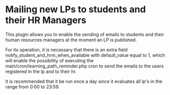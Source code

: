 Mailing new LPs to students and their HR Managers
======

This plugin allows you to enable the sending of emails to students and their human resources managers at the moment an
LP is published.

For its operation, it is necessary that there is an extra field notify_student_and_hrm_when_available with default_value
equal to 1, which will enable the possibility of executing the main/cron/learning_path_reminder.php cron to send
the emails to the users registered in the lp and to their hr.

It is recommended that it be run once a day since it evaluates all lp's in the range from 0:00 to 23:59.